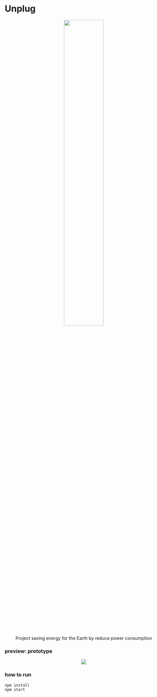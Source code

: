 # Unplug

<p align="center">
<img src="https://user-images.githubusercontent.com/87087163/182898362-d77a13ae-abd0-458b-9d04-df7fa810c112.png" width="50%">
</p>

<p align="center">Project saving energy for the Earth by reduce power consumption</p>

### preview: prototype

<p align="center">
<img src="https://user-images.githubusercontent.com/87087163/183145739-ac7efdc8-3c9f-4bdf-b728-5880e01c544f.PNG">
</p>

### how to run
```
npm install
npm start
```

